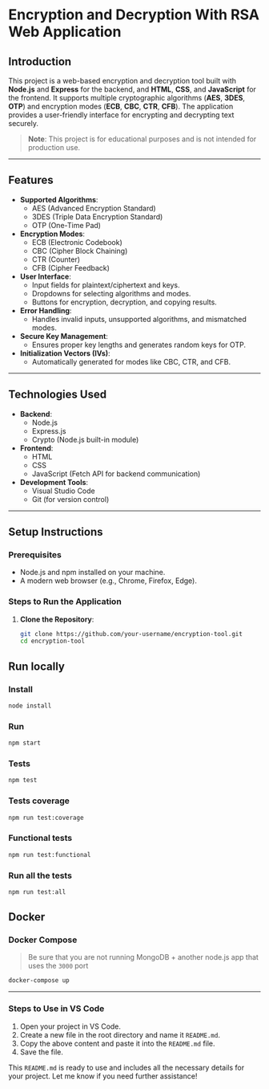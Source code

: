 # **Encryption and Decryption With RSA Web Application**



## **Introduction**

This project is a web-based encryption and decryption tool built with **Node.js** and **Express** for the backend, and **HTML**, **CSS**, and **JavaScript** for the frontend. It supports multiple cryptographic algorithms (**AES**, **3DES**, **OTP**) and encryption modes (**ECB**, **CBC**, **CTR**, **CFB**). The application provides a user-friendly interface for encrypting and decrypting text securely.

> **Note**: This project is for educational purposes and is not intended for production use.

---

## **Features**

- **Supported Algorithms**:
  - AES (Advanced Encryption Standard)
  - 3DES (Triple Data Encryption Standard)
  - OTP (One-Time Pad)
- **Encryption Modes**:
  - ECB (Electronic Codebook)
  - CBC (Cipher Block Chaining)
  - CTR (Counter)
  - CFB (Cipher Feedback)
- **User Interface**:
  - Input fields for plaintext/ciphertext and keys.
  - Dropdowns for selecting algorithms and modes.
  - Buttons for encryption, decryption, and copying results.
- **Error Handling**:
  - Handles invalid inputs, unsupported algorithms, and mismatched modes.
- **Secure Key Management**:
  - Ensures proper key lengths and generates random keys for OTP.
- **Initialization Vectors (IVs)**:
  - Automatically generated for modes like CBC, CTR, and CFB.

---

## **Technologies Used**

- **Backend**:
  - Node.js
  - Express.js
  - Crypto (Node.js built-in module)
- **Frontend**:
  - HTML
  - CSS
  - JavaScript (Fetch API for backend communication)
- **Development Tools**:
  - Visual Studio Code
  - Git (for version control)

---

## **Setup Instructions**

### **Prerequisites**
- Node.js and npm installed on your machine.
- A modern web browser (e.g., Chrome, Firefox, Edge).

### **Steps to Run the Application**
1. **Clone the Repository**:
   ```bash
   git clone https://github.com/your-username/encryption-tool.git
   cd encryption-tool
## Run locally

### Install

``` bash
node install
```

### Run

``` bash
npm start
```

### Tests

``` bash
npm test
```

### Tests coverage

``` bash
npm run test:coverage
```

### Functional tests

``` bash
npm run test:functional
```

### Run all the tests

``` bash
npm run test:all
```

## Docker

### Docker Compose

> Be sure that you are not running MongoDB + another node.js app that uses the `3000` port

```bash
docker-compose up
```

---

### **Steps to Use in VS Code**
1. Open your project in VS Code.
2. Create a new file in the root directory and name it `README.md`.
3. Copy the above content and paste it into the `README.md` file.
4. Save the file.

This `README.md` is ready to use and includes all the necessary details for your project. Let me know if you need further assistance!
